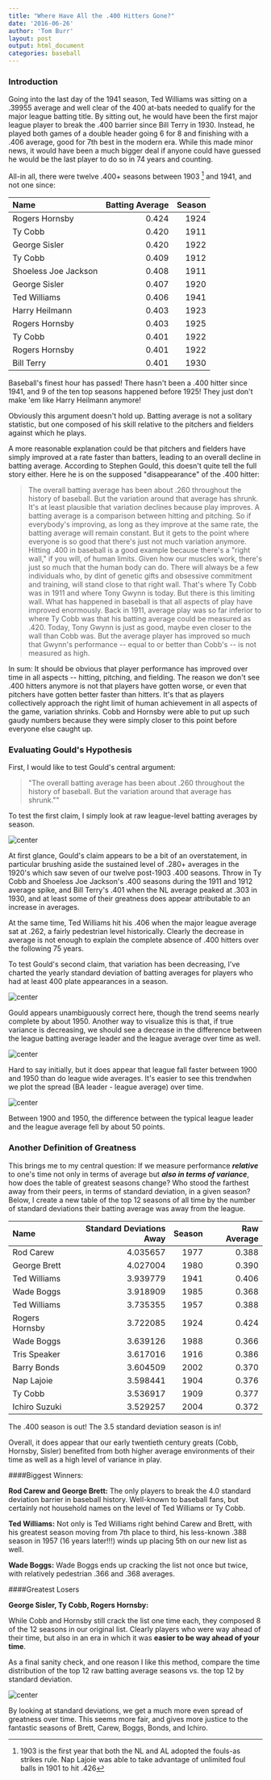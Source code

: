 ```yaml
---
title: "Where Have All the .400 Hitters Gone?"
date: '2016-06-26'
author: 'Tom Burr'
layout: post
output: html_document
categories: baseball
---
```




### Introduction

Going into the last day of the 1941 season, Ted Williams was sitting on a .39955 average and well clear of the 400 at-bats needed to qualify for the major league batting title. By sitting out, he would have been the first major league player to break the .400 barrier since Bill Terry in 1930. Instead, he played both games of a double header going 6 for 8 and finishing with a .406 average, good for  7th best in the modern era. While this made minor news, it would have been a much bigger deal if anyone could have guessed he would be the last player to do so in 74 years and counting.

All-in all, there were twelve .400+ seasons between 1903 [^1] and 1941, and not one since: 



|Name                   | Batting Average| Season|
|:----------------------|---------------:|------:|
|Rogers   Hornsby       |           0.424|   1924|
|Ty   Cobb              |           0.420|   1911|
|George   Sisler        |           0.420|   1922|
|Ty   Cobb              |           0.409|   1912|
|Shoeless Joe   Jackson |           0.408|   1911|
|George   Sisler        |           0.407|   1920|
|Ted   Williams         |           0.406|   1941|
|Harry   Heilmann       |           0.403|   1923|
|Rogers   Hornsby       |           0.403|   1925|
|Ty   Cobb              |           0.401|   1922|
|Rogers   Hornsby       |           0.401|   1922|
|Bill   Terry           |           0.401|   1930|

Baseball's finest hour has passed! There hasn't been a .400 hitter since 1941, and 9 of the ten top seasons happened before 1925! They just don't make 'em like Harry Heilmann anymore!

Obviously this argument doesn't hold up. Batting average is not a solitary statistic, but one composed of his skill relative to the pitchers and fielders against which he plays. 

A more reasonable explanation could be that pitchers and fielders have simply improved at a rate faster than batters, leading to an overall decline in batting average. According to Stephen Gould, this doesn't quite tell the full story either. Here he is on the supposed "disappearance" of the .400 hitter:


> The overall batting average has been about .260 throughout the history of baseball. But the variation around that average has shrunk. It's at least plausible that variation declines because play improves. A batting average is a comparison between hitting and pitching. So if everybody's improving, as long as they improve at the same rate, the batting average will remain constant. But it gets to the point where everyone is so good that there's just not much variation anymore. Hitting .400 in baseball is a good example because there's a "right wall," if you will, of human limits. Given how our muscles work, there's just so much that the human body can do. There will always be a few individuals who, by dint of genetic gifts and obsessive commitment and training, will stand close to that right wall. That's where Ty Cobb was in 1911 and where Tony Gwynn is today. But there is this limiting wall. What has happened in baseball is that all aspects of play have improved enormously. Back in 1911, average play was so far inferior to where Ty Cobb was that his batting average could be measured as .420. Today, Tony Gwynn is just as good, maybe even closer to the wall than Cobb was. But the average player has improved so much that Gwynn's performance -- equal to or better than Cobb's -- is not measured as high.

In sum: It should be obvious that player performance has improved over time in all aspects -- hitting, pitching, and fielding. The reason we don't see .400 hitters anymore is not that players have gotten worse, or even that pitchers have gotten better faster than hitters. It's that as players collectively approach the right limit of human achievement in all aspects of the game, variation shrinks. Cobb and Hornsby were able to put up such gaudy numbers because they were simply closer to this point before everyone else caught up.

### Evaluating Gould's Hypothesis

First, I would like to test Gould's central argument:

> "The overall batting average has been about .260 throughout the history of baseball. But the variation around that average has shrunk.""

To test the first claim, I simply look at raw league-level batting averages by season.


![center](/figs/2016-06-25--Greatest_Seasons/unnamed-chunk-3-1.png) 

At first glance, Gould's claim appears to be a bit of an overstatement, in particular brushing aside the sustained level of .280+ averages in the 1920's which saw seven of our twelve post-1903 .400 seasons. Throw in Ty Cobb and Shoeless Joe Jackson's .400 seasons during the 1911 and 1912 average spike, and Bill Terry's .401 when the NL average peaked at .303 in 1930, and at least some of their greatness does appear attributable to an increase in averages. 

At the same time, Ted Williams hit his .406 when the major league average sat at .262, a fairly pedestrian level historically. Clearly the decrease in average is not enough to explain the complete absence of .400 hitters over the following 75 years.

To test Gould's second claim, that variation has been decreasing, I've charted the yearly standard deviation of batting averages for players who had at least 400 plate appearances in a season.


![center](/figs/2016-06-25--Greatest_Seasons/unnamed-chunk-4-1.png) 

Gould appears unambiguously correct here, though the trend seems nearly complete by about 1950. Another way to visualize this is that, if true variance is decreasing, we should see a decrease in the difference between the league batting average leader and the league average over time as well.






![center](/figs/2016-06-25--Greatest_Seasons/unnamed-chunk-6-1.png) 

Hard to say initially, but it does appear that league fall faster between 1900 and 1950 than do  league wide averages. It's easier to see this trendwhen we plot the spread (BA leader - league average) over time.

![center](/figs/2016-06-25--Greatest_Seasons/unnamed-chunk-7-1.png) 

Between 1900 and 1950, the difference between the typical league leader and the league average fell by about 50 points.

### Another Definition of Greatness

This brings me to my central question: If we measure performance ***relative*** to one's time not only in terms of average but ***also in terms of variance***, how does the table of greatest seasons change? Who stood the farthest away from their peers, in terms of standard deviation, in a given season? Below, I create a new table of the top 12 seasons of all time by the number of standard deviations their batting average was away from the league.



|Name           | Standard Deviations Away| Season| Raw Average|
|:--------------|------------------------:|------:|-----------:|
|Rod Carew      |                 4.035657|   1977|       0.388|
|George Brett   |                 4.027004|   1980|       0.390|
|Ted Williams   |                 3.939779|   1941|       0.406|
|Wade Boggs     |                 3.918909|   1985|       0.368|
|Ted Williams   |                 3.735355|   1957|       0.388|
|Rogers Hornsby |                 3.722085|   1924|       0.424|
|Wade Boggs     |                 3.639126|   1988|       0.366|
|Tris Speaker   |                 3.617016|   1916|       0.386|
|Barry Bonds    |                 3.604509|   2002|       0.370|
|Nap Lajoie     |                 3.598441|   1904|       0.376|
|Ty Cobb        |                 3.536917|   1909|       0.377|
|Ichiro Suzuki  |                 3.529257|   2004|       0.372|

The .400 season is out! The 3.5 standard deviation season is in!

Overall, it does appear that our early twentieth century greats (Cobb, Hornsby, Sisler) benefited from both higher average environments of their time as well as a high level of variance in play.

####Biggest Winners:

**Rod Carew and George Brett:** The only players to break the 4.0 standard deviation barrier in baseball history. Well-known to baseball fans, but certainly not household names on the level of Ted Williams or Ty Cobb.
    
**Ted Williams:** Not only is Ted Williams right behind Carew and Brett, with his greatest season moving from 7th place to third, his less-known .388 season in 1957 (16 years later!!!) winds up placing 5th on our new list as well.

**Wade Boggs:** Wade Boggs ends up cracking the list not once but twice, with relatively pedestrian .366 and .368 averages. 
    
####Greatest Losers 

**George Sisler, Ty Cobb, Rogers Hornsby:**

While Cobb and Hornsby still crack the list one time each, they composed 8 of the 12 seasons in our original list. Clearly players who were way ahead of their time, but also in an era in which it was **easier to be way ahead of your time**. 

As a final sanity check,  and one reason I like this method, compare the time distribution of the top 12 raw batting average seasons vs. the top 12 by standard deviation.


![center](/figs/2016-06-25--Greatest_Seasons/unnamed-chunk-9-1.png) 

By looking at standard deviations, we get a much more even spread of greatness over time. This seems more fair, and gives more justice to the fantastic seasons of Brett, Carew, Boggs, Bonds, and Ichiro. 

[^1]: 1903 is the first year that both the NL and AL adopted the fouls-as strikes rule. Nap Lajoie was able to take advantage of unlimited foul balls in 1901 to hit .426
